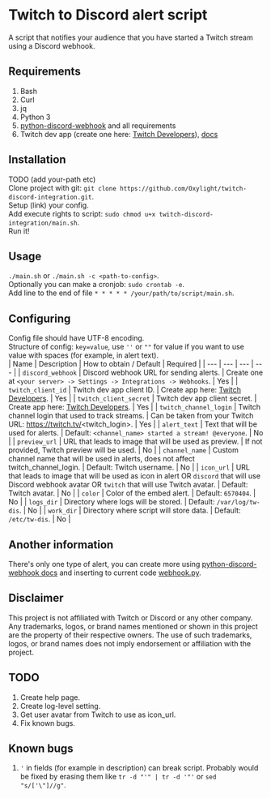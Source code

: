 # Twitch to Discord alert script
A script that notifies your audience that you have started a Twitch stream using a Discord webhook.<br />
## Requirements
1. Bash
2. Curl
3. jq
4. Python 3
5. [python-discord-webhook](https://github.com/lovvskillz/python-discord-webhook/) and all requirements
6. Twitch dev app (create one here: [Twitch Developers](https://dev.twitch.tv/console)), [docs](https://dev.twitch.tv/docs/api/get-started)
## Installation
TODO (add your-path etc)<br />
Clone project with git: `git clone https://github.com/Oxylight/twitch-discord-integration.git`.<br />
Setup (link) your config.<br />
Add execute rights to script: `sudo chmod u+x twitch-discord-integration/main.sh`.<br />
Run it!<br />
## Usage
`./main.sh` or `./main.sh -c <path-to-config>`.<br />
Optionally you can make a cronjob: `sudo crontab -e`.<br />
Add line to the end of file `* * * * * /your/path/to/script/main.sh`.<br />
## Configuring
Config file should have UTF-8 encoding.<br />
Structure of config: `key=value`, use `''` or `""` for value if you want to use value with spaces (for example, in alert text).<br />
| Name | Description | How to obtain / Default | Required |
| --- | --- | --- | --- |
| `discord_webhook` | Discord webhook URL for sending alerts. | Create one at `<your server> -> Settings -> Integrations -> Webhooks`. | Yes |
| `twitch_client_id` | Twitch dev app client ID. | Create app here: [Twitch Developers](https://dev.twitch.tv/console). | Yes |
| `twitch_client_secret` | Twitch dev app client secret. | Create app here: [Twitch Developers](https://dev.twitch.tv/console). | Yes |
| `twitch_channel_login` | Twitch channel login that used to track streams. | Can be taken from your Twitch URL: https://twitch.tv/<twitch_login>. | Yes |
| `alert_text` | Text that will be used for alerts. | Default: `<channel_name> started a stream! @everyone`. | No |
| `preview_url` | URL that leads to image that will be used as preview. | If not provided, Twitch preview will be used. | No |
| `channel_name` | Custom channel name that will be used in alerts, does not affect twitch_channel_login. | Default: Twitch username. | No |
| `icon_url` | URL that leads to image that will be used as icon in alert OR `discord` that will use Discord webhook avatar OR `twitch` that will use Twitch avatar. | Default: Twitch avatar. | No |
| `color` | Color of the embed alert. | Default: `6570404`. | No |
| `logs_dir` | Directory where logs will be stored. | Default: `/var/log/tw-dis`. | No |
| `work_dir` | Directory where script will store data. | Default: `/etc/tw-dis`. | No |
## Another information
There's only one type of alert, you can create more using [python-discord-webhook docs](https://github.com/lovvskillz/python-discord-webhook/#basic-webhook) and inserting to current code [webhook.py](/webhook.py).<br />
## Disclaimer
This project is not affiliated with Twitch or Discord or any other company. Any trademarks, logos, or brand names mentioned or shown in this project are the property of their respective owners. The use of such trademarks, logos, or brand names does not imply endorsement or affiliation with the project.
## TODO
1. Create help page.
2. Create log-level setting.
3. Get user avatar from Twitch to use as icon_url.
4. Fix known bugs.
## Known bugs
1. `'` in fields (for example in description) can break script. Probably would be fixed by erasing them like `tr -d "'" | tr -d '"'` or `sed "s/['\"]//g"`.